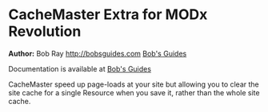CacheMaster Extra for MODx Revolution
=======================================

**Author:** Bob Ray <http://bobsguides.com> [Bob's Guides](http://bobsguides.com)

Documentation is available at [Bob's Guides](http://bobsguides.com/cachemaster-tutorial.html)

CacheMaster speed up page-loads at your site but allowing you to clear the site cache for a single
Resource when you save it, rather than the whole site cache.
